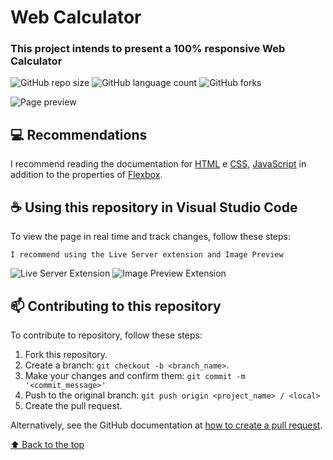 # Web Calculator

### This project intends to present a 100% responsive Web Calculator

![GitHub repo size](https://img.shields.io/github/repo-size/devDudu-21/Web-Calculator?style=for-the-badge)
![GitHub language count](https://img.shields.io/github/languages/count/devDudu-21/Web-Calculator?style=for-the-badge)
![GitHub forks](https://img.shields.io/github/forks/devDudu-21/Web-Calculator?style=for-the-badge)

<img src="https://media.discordapp.net/attachments/1049120937053794354/1110059382215036959/image.png?width=1352&height=676" alt="Page preview">

## 💻 Recommendations

I recommend reading the documentation for [HTML](https://www.w3schools.com/html/) e [CSS](https://www.w3schools.com/css/), [JavaScript](https://www.w3schools.com/js/) in addition to the properties of [Flexbox](https://css-tricks.com/snippets/css/a-guide-to-flexbox/).

## ☕ Using this repository in Visual Studio Code

To view the page in real time and track changes, follow these steps:

```
I recommend using the Live Server extension and Image Preview
```

<img src="https://media.discordapp.net/attachments/1049120937053794354/1105846418796716102/Live_Server_Extension.png?width=970&height=465" alt="Live Server Extension">
<img src="https://media.discordapp.net/attachments/1049120937053794354/1105846419111280660/Image_Preview.png?width=970&height=465" alt="Image Preview Extension">

## 📫 Contributing to this repository

To contribute to repository, follow these steps:

1. Fork this repository.
2. Create a branch: `git checkout -b <branch_name>`.
3. Make your changes and confirm them: `git commit -m '<commit_message>'`
4. Push to the original branch: `git push origin <project_name> / <local>`
5. Create the pull request.

Alternatively, see the GitHub documentation at [how to create a pull request](https://help.github.com/en/github/collaborating-with-issues-and-pull-requests/creating-a-pull-request).

[⬆ Back to the top](#Web-Calculator)<br>
